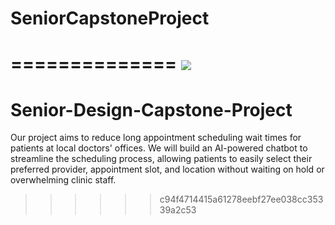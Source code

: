 # SeniorCapstoneProject
==============
<img src="/Senior-Design-Capstone-Project/senior-capstone-design-one" />
==============
# Senior-Design-Capstone-Project
Our project aims to reduce long appointment scheduling wait times for patients at local doctors' offices. We will build an AI-powered chatbot to streamline the scheduling process, allowing patients to easily select their preferred provider, appointment slot, and location without waiting on hold or overwhelming clinic staff. 


>>>>>> c94f4714415a61278eebf27ee038cc35339a2c53
